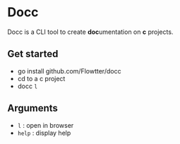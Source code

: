 # Docc
Docc is a CLI tool to create **doc**umentation on **c** projects.

## Get started

* go install github.com/Flowtter/docc
* cd to a c project
* docc `l`

## Arguments
* `l` : open in browser
* `help` : display help